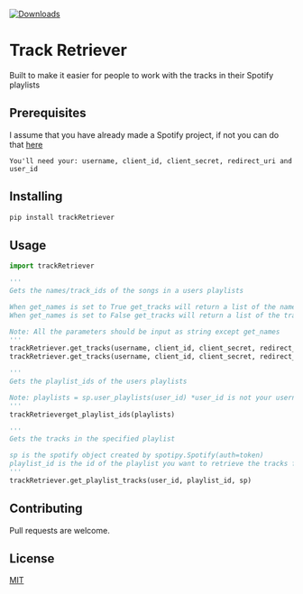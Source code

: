 [![Downloads](https://static.pepy.tech/personalized-badge/trackretriever?period=total&units=international_system&left_color=grey&right_color=blue&left_text=Downloads)](https://pepy.tech/project/trackretriever?versions=1.0.1&versions=1.0.0)
# Track Retriever

Built to make it easier for people to work with the tracks in their Spotify playlists 

## Prerequisites

I assume that you have already made a Spotify project, if not you can do that [here](https://developer.spotify.com/dashboard/)

```
You'll need your: username, client_id, client_secret, redirect_uri and user_id 
```

## Installing

```bash
pip install trackRetriever
```

## Usage

```python
import trackRetriever

'''
Gets the names/track_ids of the songs in a users playlists

When get_names is set to True get_tracks will return a list of the names of the tracks in your playlists
When get_names is set to False get_tracks will return a list of the track_ids of the tracks in your playlists

Note: All the parameters should be input as string except get_names
'''
trackRetriever.get_tracks(username, client_id, client_secret, redirect_uri)
trackRetriever.get_tracks(username, client_id, client_secret, redirect_uri, True)

'''
Gets the playlist_ids of the users playlists

Note: playlists = sp.user_playlists(user_id) *user_id is not your username*  
'''
trackRetrieverget_playlist_ids(playlists) 

'''
Gets the tracks in the specified playlist

sp is the spotify object created by spotipy.Spotify(auth=token)
playlist_id is the id of the playlist you want to retrieve the tracks for 
'''
trackRetriever.get_playlist_tracks(user_id, playlist_id, sp)
```

## Contributing
Pull requests are welcome.

## License
[MIT](https://choosealicense.com/licenses/mit/)

